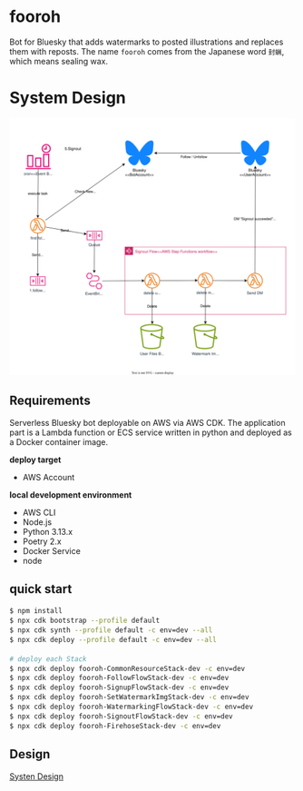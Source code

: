 # fooroh

Bot for Bluesky that adds watermarks to posted illustrations and replaces them with reposts.
The name `fooroh` comes from the Japanese word `封蝋`, which means sealing wax.

# System Design

![](./docs/system-design.drawio.svg)

## Requirements

Serverless Bluesky bot deployable on AWS via AWS CDK.
The application part is a Lambda function or ECS service written in python and deployed as a Docker container image.

**deploy target**

* AWS Account

**local development environment**

* AWS CLI
* Node.js
* Python 3.13.x
* Poetry 2.x
* Docker Service
* node

## quick start

```bash
$ npm install
$ npx cdk bootstrap --profile default
$ npx cdk synth --profile default -c env=dev --all
$ npx cdk deploy --profile default -c env=dev --all

# deploy each Stack
$ npx cdk deploy fooroh-CommonResourceStack-dev -c env=dev
$ npx cdk deploy fooroh-FollowFlowStack-dev -c env=dev
$ npx cdk deploy fooroh-SignupFlowStack-dev -c env=dev
$ npx cdk deploy fooroh-SetWatermarkImgStack-dev -c env=dev
$ npx cdk deploy fooroh-WatermarkingFlowStack-dev -c env=dev
$ npx cdk deploy fooroh-SignoutFlowStack-dev -c env=dev
$ npx cdk deploy fooroh-FirehoseStack-dev -c env=dev
```

## Design

[Systen Design](docs/system-design.drawio)

